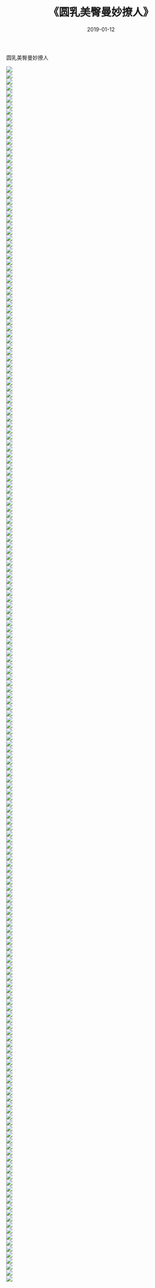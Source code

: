 ﻿---
layout: post
title:  《圆乳美臀曼妙撩人》
date:   2019-01-12
img: http://img.660000.xyz/Sharelink/性感/2019/圆乳美臀曼妙撩人/000.jpg
categories: [美女, 清纯, 唯美]
---

圆乳美臀曼妙撩人

  ![](http://img.660000.xyz/Sharelink/性感/2019/圆乳美臀曼妙撩人/001.jpg) <br> ![](http://img.660000.xyz/Sharelink/性感/2019/圆乳美臀曼妙撩人/002.jpg) <br> ![](http://img.660000.xyz/Sharelink/性感/2019/圆乳美臀曼妙撩人/003.jpg) <br> ![](http://img.660000.xyz/Sharelink/性感/2019/圆乳美臀曼妙撩人/004.jpg) <br> ![](http://img.660000.xyz/Sharelink/性感/2019/圆乳美臀曼妙撩人/005.jpg) <br> ![](http://img.660000.xyz/Sharelink/性感/2019/圆乳美臀曼妙撩人/006.jpg) <br> ![](http://img.660000.xyz/Sharelink/性感/2019/圆乳美臀曼妙撩人/007.jpg) <br> ![](http://img.660000.xyz/Sharelink/性感/2019/圆乳美臀曼妙撩人/008.jpg) <br> ![](http://img.660000.xyz/Sharelink/性感/2019/圆乳美臀曼妙撩人/009.jpg) <br> ![](http://img.660000.xyz/Sharelink/性感/2019/圆乳美臀曼妙撩人/010.jpg) <br> ![](http://img.660000.xyz/Sharelink/性感/2019/圆乳美臀曼妙撩人/011.jpg) <br> ![](http://img.660000.xyz/Sharelink/性感/2019/圆乳美臀曼妙撩人/012.jpg) <br> ![](http://img.660000.xyz/Sharelink/性感/2019/圆乳美臀曼妙撩人/013.jpg) <br> ![](http://img.660000.xyz/Sharelink/性感/2019/圆乳美臀曼妙撩人/014.jpg) <br> ![](http://img.660000.xyz/Sharelink/性感/2019/圆乳美臀曼妙撩人/015.jpg) <br> ![](http://img.660000.xyz/Sharelink/性感/2019/圆乳美臀曼妙撩人/016.jpg) <br> ![](http://img.660000.xyz/Sharelink/性感/2019/圆乳美臀曼妙撩人/017.jpg) <br> ![](http://img.660000.xyz/Sharelink/性感/2019/圆乳美臀曼妙撩人/018.jpg) <br> ![](http://img.660000.xyz/Sharelink/性感/2019/圆乳美臀曼妙撩人/019.jpg) <br> ![](http://img.660000.xyz/Sharelink/性感/2019/圆乳美臀曼妙撩人/020.jpg) <br> ![](http://img.660000.xyz/Sharelink/性感/2019/圆乳美臀曼妙撩人/021.jpg) <br> ![](http://img.660000.xyz/Sharelink/性感/2019/圆乳美臀曼妙撩人/022.jpg) <br> ![](http://img.660000.xyz/Sharelink/性感/2019/圆乳美臀曼妙撩人/023.jpg) <br> ![](http://img.660000.xyz/Sharelink/性感/2019/圆乳美臀曼妙撩人/024.jpg) <br> ![](http://img.660000.xyz/Sharelink/性感/2019/圆乳美臀曼妙撩人/025.jpg) <br> ![](http://img.660000.xyz/Sharelink/性感/2019/圆乳美臀曼妙撩人/026.jpg) <br> ![](http://img.660000.xyz/Sharelink/性感/2019/圆乳美臀曼妙撩人/027.jpg) <br> ![](http://img.660000.xyz/Sharelink/性感/2019/圆乳美臀曼妙撩人/028.jpg) <br> ![](http://img.660000.xyz/Sharelink/性感/2019/圆乳美臀曼妙撩人/029.jpg) <br> ![](http://img.660000.xyz/Sharelink/性感/2019/圆乳美臀曼妙撩人/030.jpg) <br> ![](http://img.660000.xyz/Sharelink/性感/2019/圆乳美臀曼妙撩人/031.jpg) <br> ![](http://img.660000.xyz/Sharelink/性感/2019/圆乳美臀曼妙撩人/032.jpg) <br> ![](http://img.660000.xyz/Sharelink/性感/2019/圆乳美臀曼妙撩人/033.jpg) <br> ![](http://img.660000.xyz/Sharelink/性感/2019/圆乳美臀曼妙撩人/034.jpg) <br> ![](http://img.660000.xyz/Sharelink/性感/2019/圆乳美臀曼妙撩人/035.jpg) <br> ![](http://img.660000.xyz/Sharelink/性感/2019/圆乳美臀曼妙撩人/036.jpg) <br> ![](http://img.660000.xyz/Sharelink/性感/2019/圆乳美臀曼妙撩人/037.jpg) <br> ![](http://img.660000.xyz/Sharelink/性感/2019/圆乳美臀曼妙撩人/038.jpg) <br> ![](http://img.660000.xyz/Sharelink/性感/2019/圆乳美臀曼妙撩人/039.jpg) <br> ![](http://img.660000.xyz/Sharelink/性感/2019/圆乳美臀曼妙撩人/040.jpg) <br> ![](http://img.660000.xyz/Sharelink/性感/2019/圆乳美臀曼妙撩人/041.jpg) <br> ![](http://img.660000.xyz/Sharelink/性感/2019/圆乳美臀曼妙撩人/042.jpg) <br> ![](http://img.660000.xyz/Sharelink/性感/2019/圆乳美臀曼妙撩人/043.jpg) <br> ![](http://img.660000.xyz/Sharelink/性感/2019/圆乳美臀曼妙撩人/044.jpg) <br> ![](http://img.660000.xyz/Sharelink/性感/2019/圆乳美臀曼妙撩人/045.jpg) <br> ![](http://img.660000.xyz/Sharelink/性感/2019/圆乳美臀曼妙撩人/046.jpg) <br> ![](http://img.660000.xyz/Sharelink/性感/2019/圆乳美臀曼妙撩人/047.jpg) <br> ![](http://img.660000.xyz/Sharelink/性感/2019/圆乳美臀曼妙撩人/048.jpg) <br> ![](http://img.660000.xyz/Sharelink/性感/2019/圆乳美臀曼妙撩人/049.jpg) <br> ![](http://img.660000.xyz/Sharelink/性感/2019/圆乳美臀曼妙撩人/050.jpg) <br> ![](http://img.660000.xyz/Sharelink/性感/2019/圆乳美臀曼妙撩人/051.jpg) <br> ![](http://img.660000.xyz/Sharelink/性感/2019/圆乳美臀曼妙撩人/052.jpg) <br> ![](http://img.660000.xyz/Sharelink/性感/2019/圆乳美臀曼妙撩人/053.jpg) <br> ![](http://img.660000.xyz/Sharelink/性感/2019/圆乳美臀曼妙撩人/054.jpg) <br> ![](http://img.660000.xyz/Sharelink/性感/2019/圆乳美臀曼妙撩人/055.jpg) <br> ![](http://img.660000.xyz/Sharelink/性感/2019/圆乳美臀曼妙撩人/056.jpg) <br> ![](http://img.660000.xyz/Sharelink/性感/2019/圆乳美臀曼妙撩人/057.jpg) <br> ![](http://img.660000.xyz/Sharelink/性感/2019/圆乳美臀曼妙撩人/058.jpg) <br> ![](http://img.660000.xyz/Sharelink/性感/2019/圆乳美臀曼妙撩人/059.jpg) <br> ![](http://img.660000.xyz/Sharelink/性感/2019/圆乳美臀曼妙撩人/060.jpg) <br> ![](http://img.660000.xyz/Sharelink/性感/2019/圆乳美臀曼妙撩人/061.jpg) <br> ![](http://img.660000.xyz/Sharelink/性感/2019/圆乳美臀曼妙撩人/062.jpg) <br> ![](http://img.660000.xyz/Sharelink/性感/2019/圆乳美臀曼妙撩人/063.jpg) <br> ![](http://img.660000.xyz/Sharelink/性感/2019/圆乳美臀曼妙撩人/064.jpg) <br> ![](http://img.660000.xyz/Sharelink/性感/2019/圆乳美臀曼妙撩人/065.jpg) <br> ![](http://img.660000.xyz/Sharelink/性感/2019/圆乳美臀曼妙撩人/066.jpg) <br> ![](http://img.660000.xyz/Sharelink/性感/2019/圆乳美臀曼妙撩人/067.jpg) <br> ![](http://img.660000.xyz/Sharelink/性感/2019/圆乳美臀曼妙撩人/068.jpg) <br> ![](http://img.660000.xyz/Sharelink/性感/2019/圆乳美臀曼妙撩人/069.jpg) <br> ![](http://img.660000.xyz/Sharelink/性感/2019/圆乳美臀曼妙撩人/070.jpg) <br> ![](http://img.660000.xyz/Sharelink/性感/2019/圆乳美臀曼妙撩人/071.jpg) <br> ![](http://img.660000.xyz/Sharelink/性感/2019/圆乳美臀曼妙撩人/072.jpg) <br> ![](http://img.660000.xyz/Sharelink/性感/2019/圆乳美臀曼妙撩人/073.jpg) <br> ![](http://img.660000.xyz/Sharelink/性感/2019/圆乳美臀曼妙撩人/074.jpg) <br> ![](http://img.660000.xyz/Sharelink/性感/2019/圆乳美臀曼妙撩人/075.jpg) <br> ![](http://img.660000.xyz/Sharelink/性感/2019/圆乳美臀曼妙撩人/076.jpg) <br> ![](http://img.660000.xyz/Sharelink/性感/2019/圆乳美臀曼妙撩人/077.jpg) <br> ![](http://img.660000.xyz/Sharelink/性感/2019/圆乳美臀曼妙撩人/078.jpg) <br> ![](http://img.660000.xyz/Sharelink/性感/2019/圆乳美臀曼妙撩人/079.jpg) <br> ![](http://img.660000.xyz/Sharelink/性感/2019/圆乳美臀曼妙撩人/080.jpg) <br> ![](http://img.660000.xyz/Sharelink/性感/2019/圆乳美臀曼妙撩人/081.jpg) <br> ![](http://img.660000.xyz/Sharelink/性感/2019/圆乳美臀曼妙撩人/082.jpg) <br> ![](http://img.660000.xyz/Sharelink/性感/2019/圆乳美臀曼妙撩人/083.jpg) <br> ![](http://img.660000.xyz/Sharelink/性感/2019/圆乳美臀曼妙撩人/084.jpg) <br> ![](http://img.660000.xyz/Sharelink/性感/2019/圆乳美臀曼妙撩人/085.jpg) <br> ![](http://img.660000.xyz/Sharelink/性感/2019/圆乳美臀曼妙撩人/086.jpg) <br> ![](http://img.660000.xyz/Sharelink/性感/2019/圆乳美臀曼妙撩人/087.jpg) <br> ![](http://img.660000.xyz/Sharelink/性感/2019/圆乳美臀曼妙撩人/088.jpg) <br> ![](http://img.660000.xyz/Sharelink/性感/2019/圆乳美臀曼妙撩人/089.jpg) <br> ![](http://img.660000.xyz/Sharelink/性感/2019/圆乳美臀曼妙撩人/090.jpg) <br> ![](http://img.660000.xyz/Sharelink/性感/2019/圆乳美臀曼妙撩人/091.jpg) <br> ![](http://img.660000.xyz/Sharelink/性感/2019/圆乳美臀曼妙撩人/092.jpg) <br> ![](http://img.660000.xyz/Sharelink/性感/2019/圆乳美臀曼妙撩人/093.jpg) <br> ![](http://img.660000.xyz/Sharelink/性感/2019/圆乳美臀曼妙撩人/094.jpg) <br> ![](http://img.660000.xyz/Sharelink/性感/2019/圆乳美臀曼妙撩人/095.jpg) <br> ![](http://img.660000.xyz/Sharelink/性感/2019/圆乳美臀曼妙撩人/096.jpg) <br> ![](http://img.660000.xyz/Sharelink/性感/2019/圆乳美臀曼妙撩人/097.jpg) <br> ![](http://img.660000.xyz/Sharelink/性感/2019/圆乳美臀曼妙撩人/098.jpg) <br> ![](http://img.660000.xyz/Sharelink/性感/2019/圆乳美臀曼妙撩人/099.jpg) <br> ![](http://img.660000.xyz/Sharelink/性感/2019/圆乳美臀曼妙撩人/100.jpg) <br> ![](http://img.660000.xyz/Sharelink/性感/2019/圆乳美臀曼妙撩人/101.jpg) <br> ![](http://img.660000.xyz/Sharelink/性感/2019/圆乳美臀曼妙撩人/102.jpg) <br> ![](http://img.660000.xyz/Sharelink/性感/2019/圆乳美臀曼妙撩人/103.jpg) <br> ![](http://img.660000.xyz/Sharelink/性感/2019/圆乳美臀曼妙撩人/104.jpg) <br> ![](http://img.660000.xyz/Sharelink/性感/2019/圆乳美臀曼妙撩人/105.jpg) <br> ![](http://img.660000.xyz/Sharelink/性感/2019/圆乳美臀曼妙撩人/106.jpg) <br> ![](http://img.660000.xyz/Sharelink/性感/2019/圆乳美臀曼妙撩人/107.jpg) <br> ![](http://img.660000.xyz/Sharelink/性感/2019/圆乳美臀曼妙撩人/108.jpg) <br> ![](http://img.660000.xyz/Sharelink/性感/2019/圆乳美臀曼妙撩人/109.jpg) <br> ![](http://img.660000.xyz/Sharelink/性感/2019/圆乳美臀曼妙撩人/110.jpg) <br> ![](http://img.660000.xyz/Sharelink/性感/2019/圆乳美臀曼妙撩人/111.jpg) <br> ![](http://img.660000.xyz/Sharelink/性感/2019/圆乳美臀曼妙撩人/112.jpg) <br> ![](http://img.660000.xyz/Sharelink/性感/2019/圆乳美臀曼妙撩人/113.jpg) <br> ![](http://img.660000.xyz/Sharelink/性感/2019/圆乳美臀曼妙撩人/114.jpg) <br> ![](http://img.660000.xyz/Sharelink/性感/2019/圆乳美臀曼妙撩人/115.jpg) <br> ![](http://img.660000.xyz/Sharelink/性感/2019/圆乳美臀曼妙撩人/116.jpg) <br> ![](http://img.660000.xyz/Sharelink/性感/2019/圆乳美臀曼妙撩人/117.jpg) <br> ![](http://img.660000.xyz/Sharelink/性感/2019/圆乳美臀曼妙撩人/118.jpg) <br> ![](http://img.660000.xyz/Sharelink/性感/2019/圆乳美臀曼妙撩人/119.jpg) <br> ![](http://img.660000.xyz/Sharelink/性感/2019/圆乳美臀曼妙撩人/120.jpg) <br> ![](http://img.660000.xyz/Sharelink/性感/2019/圆乳美臀曼妙撩人/121.jpg) <br> ![](http://img.660000.xyz/Sharelink/性感/2019/圆乳美臀曼妙撩人/122.jpg) <br> ![](http://img.660000.xyz/Sharelink/性感/2019/圆乳美臀曼妙撩人/123.jpg) <br> ![](http://img.660000.xyz/Sharelink/性感/2019/圆乳美臀曼妙撩人/124.jpg) <br> ![](http://img.660000.xyz/Sharelink/性感/2019/圆乳美臀曼妙撩人/125.jpg) <br> ![](http://img.660000.xyz/Sharelink/性感/2019/圆乳美臀曼妙撩人/126.jpg) <br> ![](http://img.660000.xyz/Sharelink/性感/2019/圆乳美臀曼妙撩人/127.jpg) <br> ![](http://img.660000.xyz/Sharelink/性感/2019/圆乳美臀曼妙撩人/128.jpg) <br> ![](http://img.660000.xyz/Sharelink/性感/2019/圆乳美臀曼妙撩人/129.jpg) <br> ![](http://img.660000.xyz/Sharelink/性感/2019/圆乳美臀曼妙撩人/130.jpg) <br> ![](http://img.660000.xyz/Sharelink/性感/2019/圆乳美臀曼妙撩人/131.jpg) <br> ![](http://img.660000.xyz/Sharelink/性感/2019/圆乳美臀曼妙撩人/132.jpg) <br> ![](http://img.660000.xyz/Sharelink/性感/2019/圆乳美臀曼妙撩人/133.jpg) <br> ![](http://img.660000.xyz/Sharelink/性感/2019/圆乳美臀曼妙撩人/134.jpg) <br> ![](http://img.660000.xyz/Sharelink/性感/2019/圆乳美臀曼妙撩人/135.jpg) <br> ![](http://img.660000.xyz/Sharelink/性感/2019/圆乳美臀曼妙撩人/136.jpg) <br> ![](http://img.660000.xyz/Sharelink/性感/2019/圆乳美臀曼妙撩人/137.jpg) <br> ![](http://img.660000.xyz/Sharelink/性感/2019/圆乳美臀曼妙撩人/138.jpg) <br> ![](http://img.660000.xyz/Sharelink/性感/2019/圆乳美臀曼妙撩人/139.jpg) <br> ![](http://img.660000.xyz/Sharelink/性感/2019/圆乳美臀曼妙撩人/140.jpg) <br> ![](http://img.660000.xyz/Sharelink/性感/2019/圆乳美臀曼妙撩人/141.jpg) <br> ![](http://img.660000.xyz/Sharelink/性感/2019/圆乳美臀曼妙撩人/142.jpg) <br> ![](http://img.660000.xyz/Sharelink/性感/2019/圆乳美臀曼妙撩人/143.jpg) <br> ![](http://img.660000.xyz/Sharelink/性感/2019/圆乳美臀曼妙撩人/144.jpg) <br> ![](http://img.660000.xyz/Sharelink/性感/2019/圆乳美臀曼妙撩人/145.jpg) <br> ![](http://img.660000.xyz/Sharelink/性感/2019/圆乳美臀曼妙撩人/146.jpg) <br> ![](http://img.660000.xyz/Sharelink/性感/2019/圆乳美臀曼妙撩人/147.jpg) <br> ![](http://img.660000.xyz/Sharelink/性感/2019/圆乳美臀曼妙撩人/148.jpg) <br> ![](http://img.660000.xyz/Sharelink/性感/2019/圆乳美臀曼妙撩人/149.jpg) <br> ![](http://img.660000.xyz/Sharelink/性感/2019/圆乳美臀曼妙撩人/150.jpg) <br> ![](http://img.660000.xyz/Sharelink/性感/2019/圆乳美臀曼妙撩人/151.jpg) <br> ![](http://img.660000.xyz/Sharelink/性感/2019/圆乳美臀曼妙撩人/152.jpg) <br> ![](http://img.660000.xyz/Sharelink/性感/2019/圆乳美臀曼妙撩人/153.jpg) <br> ![](http://img.660000.xyz/Sharelink/性感/2019/圆乳美臀曼妙撩人/154.jpg) <br> ![](http://img.660000.xyz/Sharelink/性感/2019/圆乳美臀曼妙撩人/155.jpg) <br> ![](http://img.660000.xyz/Sharelink/性感/2019/圆乳美臀曼妙撩人/156.jpg) <br> ![](http://img.660000.xyz/Sharelink/性感/2019/圆乳美臀曼妙撩人/157.jpg) <br> ![](http://img.660000.xyz/Sharelink/性感/2019/圆乳美臀曼妙撩人/158.jpg) <br> ![](http://img.660000.xyz/Sharelink/性感/2019/圆乳美臀曼妙撩人/159.jpg) <br> ![](http://img.660000.xyz/Sharelink/性感/2019/圆乳美臀曼妙撩人/160.jpg) <br> ![](http://img.660000.xyz/Sharelink/性感/2019/圆乳美臀曼妙撩人/161.jpg) <br> ![](http://img.660000.xyz/Sharelink/性感/2019/圆乳美臀曼妙撩人/162.jpg) <br> ![](http://img.660000.xyz/Sharelink/性感/2019/圆乳美臀曼妙撩人/163.jpg) <br> ![](http://img.660000.xyz/Sharelink/性感/2019/圆乳美臀曼妙撩人/164.jpg) <br> ![](http://img.660000.xyz/Sharelink/性感/2019/圆乳美臀曼妙撩人/165.jpg) <br> ![](http://img.660000.xyz/Sharelink/性感/2019/圆乳美臀曼妙撩人/166.jpg) <br> ![](http://img.660000.xyz/Sharelink/性感/2019/圆乳美臀曼妙撩人/167.jpg) <br> ![](http://img.660000.xyz/Sharelink/性感/2019/圆乳美臀曼妙撩人/168.jpg) <br> ![](http://img.660000.xyz/Sharelink/性感/2019/圆乳美臀曼妙撩人/169.jpg) <br> ![](http://img.660000.xyz/Sharelink/性感/2019/圆乳美臀曼妙撩人/170.jpg) <br> ![](http://img.660000.xyz/Sharelink/性感/2019/圆乳美臀曼妙撩人/171.jpg) <br> ![](http://img.660000.xyz/Sharelink/性感/2019/圆乳美臀曼妙撩人/172.jpg) <br> ![](http://img.660000.xyz/Sharelink/性感/2019/圆乳美臀曼妙撩人/173.jpg) <br> ![](http://img.660000.xyz/Sharelink/性感/2019/圆乳美臀曼妙撩人/174.jpg) <br> ![](http://img.660000.xyz/Sharelink/性感/2019/圆乳美臀曼妙撩人/175.jpg) <br> ![](http://img.660000.xyz/Sharelink/性感/2019/圆乳美臀曼妙撩人/176.jpg) <br> ![](http://img.660000.xyz/Sharelink/性感/2019/圆乳美臀曼妙撩人/177.jpg) <br> ![](http://img.660000.xyz/Sharelink/性感/2019/圆乳美臀曼妙撩人/178.jpg) <br> ![](http://img.660000.xyz/Sharelink/性感/2019/圆乳美臀曼妙撩人/179.jpg) <br> ![](http://img.660000.xyz/Sharelink/性感/2019/圆乳美臀曼妙撩人/180.jpg) <br> ![](http://img.660000.xyz/Sharelink/性感/2019/圆乳美臀曼妙撩人/181.jpg) <br> ![](http://img.660000.xyz/Sharelink/性感/2019/圆乳美臀曼妙撩人/182.jpg) <br> ![](http://img.660000.xyz/Sharelink/性感/2019/圆乳美臀曼妙撩人/183.jpg) <br> ![](http://img.660000.xyz/Sharelink/性感/2019/圆乳美臀曼妙撩人/184.jpg) <br> ![](http://img.660000.xyz/Sharelink/性感/2019/圆乳美臀曼妙撩人/185.jpg) <br> ![](http://img.660000.xyz/Sharelink/性感/2019/圆乳美臀曼妙撩人/186.jpg) <br> ![](http://img.660000.xyz/Sharelink/性感/2019/圆乳美臀曼妙撩人/187.jpg) <br> ![](http://img.660000.xyz/Sharelink/性感/2019/圆乳美臀曼妙撩人/188.jpg) <br> ![](http://img.660000.xyz/Sharelink/性感/2019/圆乳美臀曼妙撩人/189.jpg) <br> ![](http://img.660000.xyz/Sharelink/性感/2019/圆乳美臀曼妙撩人/190.jpg) <br> ![](http://img.660000.xyz/Sharelink/性感/2019/圆乳美臀曼妙撩人/191.jpg) <br> ![](http://img.660000.xyz/Sharelink/性感/2019/圆乳美臀曼妙撩人/192.jpg) <br> ![](http://img.660000.xyz/Sharelink/性感/2019/圆乳美臀曼妙撩人/193.jpg) <br> ![](http://img.660000.xyz/Sharelink/性感/2019/圆乳美臀曼妙撩人/194.jpg) <br> ![](http://img.660000.xyz/Sharelink/性感/2019/圆乳美臀曼妙撩人/195.jpg) <br> ![](http://img.660000.xyz/Sharelink/性感/2019/圆乳美臀曼妙撩人/196.jpg) <br> ![](http://img.660000.xyz/Sharelink/性感/2019/圆乳美臀曼妙撩人/197.jpg) <br> ![](http://img.660000.xyz/Sharelink/性感/2019/圆乳美臀曼妙撩人/198.jpg) <br> ![](http://img.660000.xyz/Sharelink/性感/2019/圆乳美臀曼妙撩人/199.jpg) <br> ![](http://img.660000.xyz/Sharelink/性感/2019/圆乳美臀曼妙撩人/200.jpg) <br> ![](http://img.660000.xyz/Sharelink/性感/2019/圆乳美臀曼妙撩人/201.jpg) <br> ![](http://img.660000.xyz/Sharelink/性感/2019/圆乳美臀曼妙撩人/202.jpg) <br>